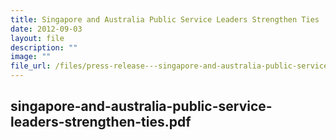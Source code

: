```yaml
---
title: Singapore and Australia Public Service Leaders Strengthen Ties
date: 2012-09-03
layout: file
description: ""
image: ""
file_url: /files/press-release---singapore-and-australia-public-service-leaders-strengthen-ties.pdf
---
```

singapore-and-australia-public-service-leaders-strengthen-ties.pdf
---